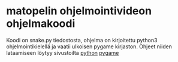 # matopelin ohjelmointivideon ohjelmakoodi
Koodi on snake.py tiedostosta, ohjelma on kirjoitettu python3 ohjelmointikielellä ja vaatii ulkoisen pygame kirjaston. Ohjeet niiden lataamiseen löytyy sivustoilta
[python](https://www.python.org/downloads/)
[pygame](https://www.pygame.org/wiki/GettingStarted)
